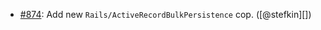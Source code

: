 * [#874](https://github.com/rubocop/rubocop-rails/pull/874): Add new `Rails/ActiveRecordBulkPersistence` cop. ([@stefkin][])
